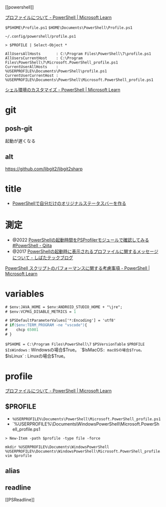 [[powershell]]

[プロファイルについて - PowerShell | Microsoft Learn](https://learn.microsoft.com/ja-jp/powershell/module/microsoft.powershell.core/about/about_profiles?view=powershell-7.4)

`$PSHOME\Profile.ps1`
`$HOME\Documents\PowerShell\Profile.ps1`

`~/.config/powershell/profile.ps1`

```
> $PROFILE | Select-Object *

AllUsersAllHosts       : C:\Program Files\PowerShell\7\profile.ps1
AllUsersCurrentHost    : C:\Program Files\PowerShell\7\Microsoft.PowerShell_profile.ps1
CurrentUserAllHosts    : %USERPROFILE%\Documents\PowerShell\profile.ps1
CurrentUserCurrentHost : %USERPROFILE%\Documents\PowerShell\Microsoft.PowerShell_profile.ps1
```

[シェル環境のカスタマイズ - PowerShell | Microsoft Learn](https://learn.microsoft.com/ja-jp/powershell/scripting/learn/shell/creating-profiles?view=powershell-7.4)

# git
## posh-git
起動が遅くなる
## alt
https://github.com/libgit2/libgit2sharp

# title
- [PowerShellで自分だけのオリジナルステータスバーを作る](https://zenn.dev/mdgrs/articles/c628be5212a1cb)

# 測定
- @2022 [PowerShellの起動時間をPSProfilerモジュールで確認してみる #PowerShell - Qiita](https://qiita.com/SAITO_Keita/items/fc385bbc6e3025686d8b)
- @2017 [PowerShellの起動時に表示されるプロファイルに関するメッセージについて - しばたテックブログ](https://blog.shibata.tech/entry/2017/03/13/202457)

[PowerShell スクリプトのパフォーマンスに関する考慮事項 - PowerShell | Microsoft Learn](https://learn.microsoft.com/ja-jp/powershell/scripting/dev-cross-plat/performance/script-authoring-considerations?view=powershell-7.4)

# variables

```ps
# $env:JAVA_HOME = $env:ANDROID_STUDIO_HOME + "\jre";
# $env:VCPKG_DISABLE_METRICS = 1

# $PSDefaultParameterValues['*:Encoding'] = 'utf8'
# if($env:TERM_PROGRAM -ne "vscode"){
#    chcp 65001
# }
```

`$PSHOME = C:\Program Files\PowerShell\7`
`$PSVersionTable`
`$PROFILE`
`$IsWindows` : Windowsの場合$True。
`$IsMacOS` : macOSの場合$True。
`$IsLinux` : Linuxの場合$True。

# profile
[プロファイルについて - PowerShell | Microsoft Learn](https://learn.microsoft.com/ja-jp/powershell/module/microsoft.powershell.core/about/about_profiles?view=powershell-7.4)

## $PROFILE

- `%USERPROFILE%\Documents\PowerShell\Microsoft.PowerShell_profile.ps1`
- `%USERPROFILE%\Documents\WindowsPowerShell\Microsoft.PowerShell_profile.ps1

```
> New-Item -path $profile -type file -force
```

```
mkdir %USERPROFILE%\Documents\WindowsPowerShell
%USERPROFILE%\Documents\WindowsPowerShell\Microsoft.PowerShell_profile.ps1
vim $profile
```

## alias

## readline
[[PSReadline]]

